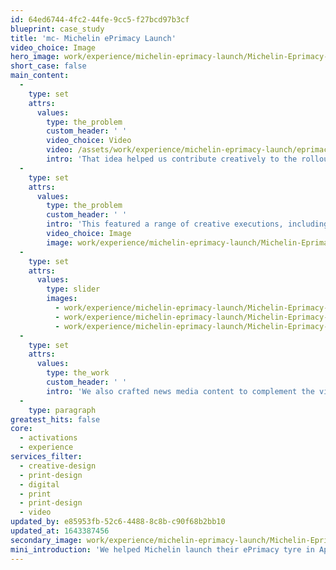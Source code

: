 ```yaml
---
id: 64ed6744-4fc2-44fe-9cc5-f27bcd97b3cf
blueprint: case_study
title: 'mc- Michelin ePrimacy Launch'
video_choice: Image
hero_image: work/experience/michelin-eprimacy-launch/Michelin-Eprimacy-38-Experience-Full-Image-1360x768.5.jpg
short_case: false
main_content:
  -
    type: set
    attrs:
      values:
        type: the_problem
        custom_header: ' '
        video_choice: Video
        video: /assets/work/experience/michelin-eprimacy-launch/eprimacy-social-videos_large.mp4
        intro: 'That idea helped us contribute creatively to the rollout of this campaign. Before we started on any creative work, we worked with Michelin and their media agency to work out which assets would work best for different stages of the customer journey.'
  -
    type: set
    attrs:
      values:
        type: the_problem
        custom_header: ' '
        intro: 'This featured a range of creative executions, including online video and social media. Each asset was customised to get a different response, depending on where the customer will be on their road to buying a new set of tyres.'
        video_choice: Image
        image: work/experience/michelin-eprimacy-launch/Michelin-Eprimacy-38-Experience-Large-927x522.jpg
  -
    type: set
    attrs:
      values:
        type: slider
        images:
          - work/experience/michelin-eprimacy-launch/Michelin-Eprimacy-38-Experience-Small-740x416.25-3.jpg
          - work/experience/michelin-eprimacy-launch/Michelin-Eprimacy-38-Experience-Small-740x416.25-1.jpg
          - work/experience/michelin-eprimacy-launch/Michelin-Eprimacy-38-Experience-Small-740x416.25-4.jpg
  -
    type: set
    attrs:
      values:
        type: the_work
        custom_header: ' '
        intro: 'We also crafted news media content to complement the visual assets. We wrote a duo of articles about the key benefits of the tyre to appear in major news platforms like the Evening Standard, the Mirror and more. '
  -
    type: paragraph
greatest_hits: false
core:
  - activations
  - experience
services_filter:
  - creative-design
  - print-design
  - digital
  - print
  - print-design
  - video
updated_by: e85953fb-52c6-4488-8c8b-c90f68b2bb10
updated_at: 1643387456
secondary_image: work/experience/michelin-eprimacy-launch/Michelin-Eprimacy-38-Experience-Secondary-Image-896x597.jpg
mini_introduction: 'We helped Michelin launch their ePrimacy tyre in April and May 2021. Rather than starting with a specific media or execution, we helped them build on the 2 selling points of the tyre, namely that it''s better for the environment and it can save you money on fuel.'
---
```

